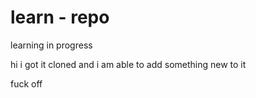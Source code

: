 # learn - repo



learning in progress


 hi i got it cloned and i am able to add something new to it

 fuck off